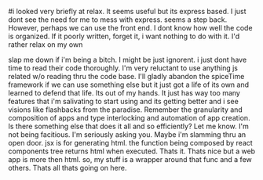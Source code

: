 #i looked very briefly at relax.
It seems useful but its express based. I just dont see the need for me to mess with express. seems a step back. 
However, perhaps we can use the front end. I dont know how well the code is organized. If it poorly written, forget it, 
i want nothing to do with it. I'd rather  relax on my own

slap me down if i'm being a bitch. I might be just ignorent. i just dont have time to read their code thoroughly. 
I'm very reluctant to use anything js related w/o reading thru the code base. I'll gladly abandon the spiceTime 
framework if we can use something else but it just got a life of its own and learned to defend that life. 
Its out of my hands. It just has way too many features that i'm salivating to start using and its getting better 
and i see visions like flashbacks from the paradise. Remember the granularity and composition of apps and type 
interlocking and automation of app creation. Is there something else that does it all and so efficiently? 
Let me know. I'm not being facitious. I'm seriously asking you. Maybe i'm slamming thru an open door. jsx is 
for generating html. the function being composed by react components tree returns html when executed. Thats it. 
Thats nice but a web app is more then html. so, my stuff is a wrapper around that func and a few others. 
Thats all thats going on here.
